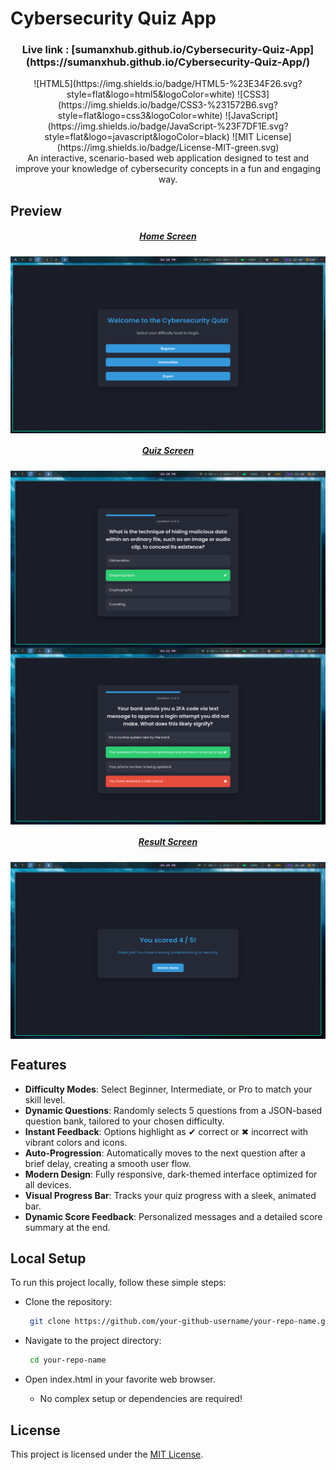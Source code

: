 # Cybersecurity Quiz App

<h3 align="center"> Live link : [sumanxhub.github.io/Cybersecurity-Quiz-App](https://sumanxhub.github.io/Cybersecurity-Quiz-App/) </h3>

<div align="center"> 
![HTML5](https://img.shields.io/badge/HTML5-%23E34F26.svg?style=flat&logo=html5&logoColor=white)
![CSS3](https://img.shields.io/badge/CSS3-%231572B6.svg?style=flat&logo=css3&logoColor=white)
![JavaScript](https://img.shields.io/badge/JavaScript-%23F7DF1E.svg?style=flat&logo=javascript&logoColor=black)
![MIT License](https://img.shields.io/badge/License-MIT-green.svg)
</div>

<div align="center"> 
    An interactive, scenario-based web application designed to test and improve your knowledge of cybersecurity concepts in a fun and engaging way.
</div>


## Preview

<h5 align="center"> <u>Home Screen</u> </h5>
<img src="./assets/1-home-screen.png" alt="Home Screen" align="center"/> <br>

<h5 align="center"> <u>Quiz Screen</u> </h5>
<img src="./assets/2-quiz-screen1.png" alt="Quiz Screen" align="center"/> <br>
<img src="./assets/2-quiz-screen2.png" alt="Quiz Screen" align="center"/> <br>

<h5 align="center"> <u>Result Screen</u> </h5>
<img src="./assets/3-result-screen.png" alt="Result Screen" align="center"/> <br>


## Features

  - **Difficulty Modes**: Select Beginner, Intermediate, or Pro to match your skill level.
  - **Dynamic Questions**: Randomly selects 5 questions from a JSON-based question bank, tailored to your chosen difficulty.
  - **Instant Feedback**: Options highlight as ✔ correct or ✖ incorrect with vibrant colors and icons.
  - **Auto-Progression**: Automatically moves to the next question after a brief delay, creating a smooth user flow.
  - **Modern Design**: Fully responsive, dark-themed interface optimized for all devices.
  - **Visual Progress Bar**: Tracks your quiz progress with a sleek, animated bar.
  - **Dynamic Score Feedback**: Personalized messages and a detailed score summary at the end.


## Local Setup

To run this project locally, follow these simple steps:
 * Clone the repository:

   ```sh
    git clone https://github.com/your-github-username/your-repo-name.git
   ```

 * Navigate to the project directory:
   ```sh
    cd your-repo-name
   ```

 * Open index.html in your favorite web browser.
   * No complex setup or dependencies are required!

## License

This project is licensed under the [MIT License](LICENSE.txt).

